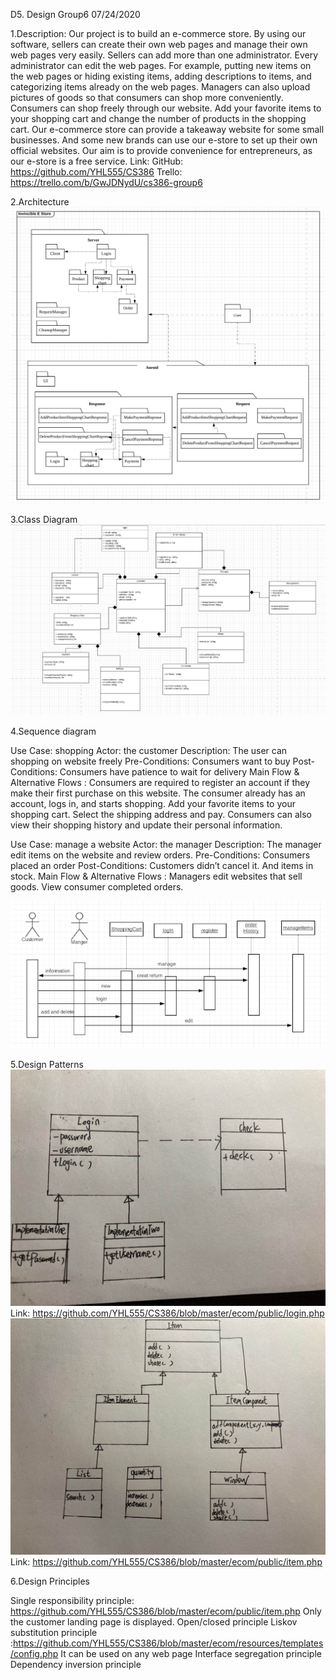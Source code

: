 D5. Design Group6 07/24/2020

1.Description: Our project is to build an e-commerce store. By using our software, sellers can create their own web pages and manage their own web pages very easily. Sellers can add more than one administrator. Every administrator can edit the web pages. For example, putting new items on the web pages or hiding existing items, adding descriptions to items, and categorizing items already on the web pages. Managers can also upload pictures of goods so that consumers can shop more conveniently. Consumers can shop freely through our website. Add your favorite items to your shopping cart and change the number of products in the shopping cart. Our e-commerce store can provide a takeaway website for some small businesses. And some new brands can use our e-store to set up their own official websites. Our aim is to provide convenience for entrepreneurs, as our e-store is a free service. Link: GitHub: https://github.com/YHL555/CS386 Trello: https://trello.com/b/GwJDNydU/cs386-group6

2.Architecture
![Image](https://github.com/YHL555/CS386/blob/master/D51.png)

3.Class Diagram
![Image](https://github.com/YHL555/CS386/blob/master/D52.png)

4.Sequence diagram

Use Case: shopping Actor: the customer Description: The user can shopping on website freely Pre-Conditions: Consumers want to buy Post-Conditions: Consumers have patience to wait for delivery Main Flow & Alternative Flows : Consumers are required to register an account if they make their first purchase on this website. The consumer already has an account, logs in, and starts shopping. Add your favorite items to your shopping cart. Select the shipping address and pay. Consumers can also view their shopping history and update their personal information.

Use Case: manage a website Actor: the manager Description: The manager edit items on the website and review orders. Pre-Conditions: Consumers placed an order Post-Conditions: Customers didn’t cancel it. And items in stock. Main Flow & Alternative Flows : Managers edit websites that sell goods. View consumer completed orders.

![Image](https://github.com/YHL555/CS386/blob/master/D54.png)

5.Design Patterns
![Image](https://github.com/YHL555/CS386/blob/master/Login.jpeg)
Link: https://github.com/YHL555/CS386/blob/master/ecom/public/login.php
![Image](https://github.com/YHL555/CS386/blob/master/Item.jpeg)
Link: https://github.com/YHL555/CS386/blob/master/ecom/public/item.php

6.Design Principles

Single responsibility principle: https://github.com/YHL555/CS386/blob/master/ecom/public/item.php Only the customer landing page is displayed. Open/closed principle Liskov substitution principle :https://github.com/YHL555/CS386/blob/master/ecom/resources/templates/config.php It can be used on any web page Interface segregation principle Dependency inversion principle
